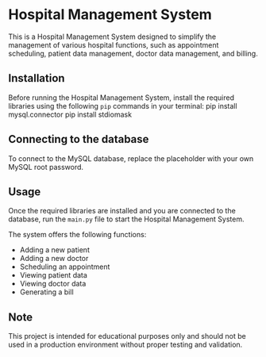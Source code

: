 # Hospital Management System

This is a Hospital Management System designed to simplify the management of various hospital functions, such as appointment scheduling, patient data management, doctor data management, and billing.

## Installation

Before running the Hospital Management System, install the required libraries using the following `pip` commands in your terminal:
pip install mysql.connector
pip install stdiomask


## Connecting to the database

To connect to the MySQL database, replace the placeholder with your own MySQL root password.

## Usage

Once the required libraries are installed and you are connected to the database, run the `main.py` file to start the Hospital Management System. 

The system offers the following functions:
- Adding a new patient
- Adding a new doctor
- Scheduling an appointment
- Viewing patient data
- Viewing doctor data
- Generating a bill

## Note

This project is intended for educational purposes only and should not be used in a production environment without proper testing and validation.
